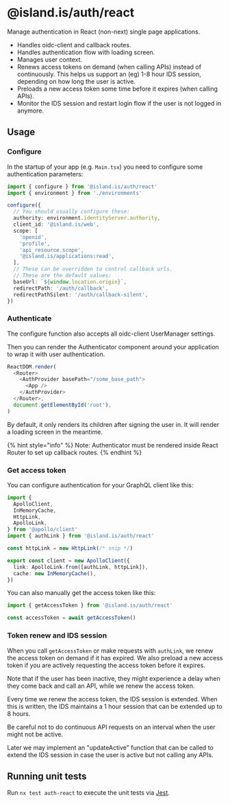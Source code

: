 # @island.is/auth/react

Manage authentication in React (non-next) single page applications.

- Handles oidc-client and callback routes.
- Handles authentication flow with loading screen.
- Manages user context.
- Renews access tokens on demand (when calling APIs) instead of continuously. This helps us support an (eg) 1-8 hour IDS session, depending on how long the user is active.
- Preloads a new access token some time before it expires (when calling APIs).
- Monitor the IDS session and restart login flow if the user is not logged in anymore.

## Usage

### Configure

In the startup of your app (e.g. `Main.tsx`) you need to configure some authentication parameters:

```typescript
import { configure } from '@island.is/auth/react'
import { environment } from './environments'

configure({
  // You should usually configure these:
  authority: environment.identityServer.authority,
  client_id: '@island.is/web',
  scope: [
    'openid',
    'profile',
    'api_resource.scope',
    '@island.is/applications:read',
  ],
  // These can be overridden to control callback urls.
  // These are the default values:
  baseUrl: `${window.location.origin}`,
  redirectPath: '/auth/callback',
  redirectPathSilent: '/auth/callback-silent',
})
```

### Authenticate

The configure function also accepts all oidc-client UserManager settings.

Then you can render the Authenticator component around your application to wrap it with user authentication.

```typescript jsx
ReactDOM.render(
  <Router>
    <AuthProvider basePath="/some_base_path">
      <App />
    </AuthProvider>
  </Router>,
  document.getElementById('root'),
)
```

By default, it only renders its children after signing the user in. It will render a loading screen in the meantime.

{% hint style="info" %}
Note: Authenticator must be rendered inside React Router to set up callback routes.
{% endhint %}

### Get access token

You can configure authentication for your GraphQL client like this:

```typescript
import {
  ApolloClient,
  InMemoryCache,
  HttpLink,
  ApolloLink,
} from '@apollo/client'
import { authLink } from '@island.is/auth/react'

const httpLink = new HttpLink(/* snip */)

export const client = new ApolloClient({
  link: ApolloLink.from([authLink, httpLink]),
  cache: new InMemoryCache(),
})
```

You can also manually get the access token like this:

```typescript
import { getAccessToken } from '@island.is/auth/react'

const accessToken = await getAccessToken()
```

### Token renew and IDS session

When you call `getAccessToken` or make requests with `authLink`, we renew the access token on demand if it has expired. We also preload a new access token if you are actively requesting the access token before it expires.

Note that if the user has been inactive, they might experience a delay when they come back and call an API, while we renew the access token.

Every time we renew the access token, the IDS session is extended. When this is written, the IDS maintains a 1 hour session that can be extended up to 8 hours.

Be careful not to do continuous API requests on an interval when the user might not be active.

Later we may implement an "updateActive" function that can be called to extend the IDS session in case the user is active but not calling any APIs.

## Running unit tests

Run `nx test auth-react` to execute the unit tests via [Jest](https://jestjs.io).
